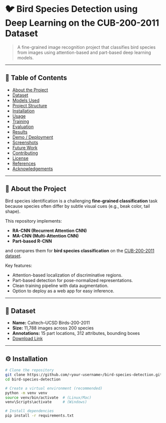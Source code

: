 # 🐦 Bird Species Detection using Deep Learning on the CUB-200-2011 Dataset

> A fine-grained image recognition project that classifies bird species from images using attention-based and part-based deep learning models.

---

## 📌 Table of Contents
- [About the Project](#about-the-project)
- [Dataset](#dataset)
- [Models Used](#models-used)
- [Project Structure](#project-structure)
- [Installation](#installation)
- [Usage](#usage)
- [Training](#training)
- [Evaluation](#evaluation)
- [Results](#results)
- [Demo / Deployment](#demo--deployment)
- [Screenshots](#screenshots)
- [Future Work](#future-work)
- [Contributing](#contributing)
- [License](#license)
- [References](#references)
- [Acknowledgements](#acknowledgements)

---

## 📖 About the Project
Bird species identification is a challenging **fine-grained classification** task because species often differ by subtle visual cues (e.g., beak color, tail shape).

This repository implements:
- **RA-CNN (Recurrent Attention CNN)**  
- **MA-CNN (Multi-Attention CNN)**  
- **Part-based R-CNN**

and compares them for **bird species classification** on the [CUB-200-2011 dataset](http://www.vision.caltech.edu/visipedia/CUB-200-2011.html).

Key features:
- Attention-based localization of discriminative regions.
- Part-based detection for pose-normalized representations.
- Clean training pipeline with data augmentation.
- Option to deploy as a web app for easy inference.

---

## 📂 Dataset
- **Name:** Caltech–UCSD Birds-200-2011  
- **Size:** 11,788 images across 200 species  
- **Annotations:** 15 part locations, 312 attributes, bounding boxes  
- [Download Link](http://www.vision.caltech.edu/visipedia/CUB-200-2011.html)

---

## ⚙️ Installation
```bash
# Clone the repository
git clone https://github.com/<your-username>/bird-species-detection.git
cd bird-species-detection

# Create a virtual environment (recommended)
python -m venv venv
source venv/bin/activate  # (Linux/Mac)
venv\Scripts\activate     # (Windows)

# Install dependencies
pip install -r requirements.txt
